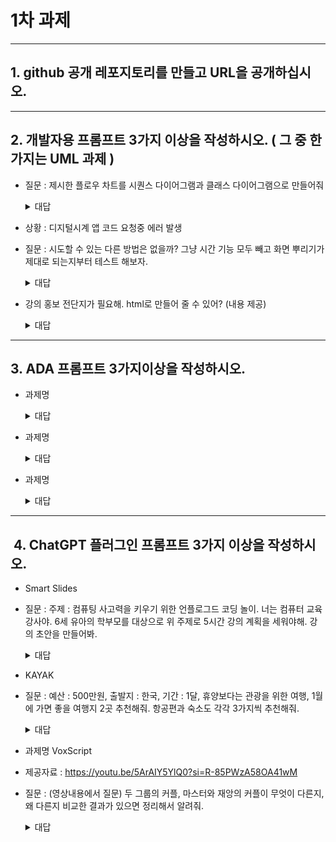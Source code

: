 # 1차 과제
***
## 1. github 공개 레포지토리를 만들고 URL을 공개하십시오.

***
## 2. 개발자용 프롬프트 3가지 이상을 작성하시오. ( 그 중 한가지는 UML 과제 ) 
- 질문 : 제시한 플로우 차트를 시퀀스 다이어그램과 클래스 다이어그램으로 만들어줘
  <details>
  <summary>대답</summary>
  물론이죠! 먼저 시퀀스 다이어그램을 만들겠습니다. 시퀀스 다이어그램은 시스템 내에서 주문이 어떻게 처리되는지를 시간 순서대로 나타내는 다이어그램입니다. 이를 통해 각 컴포넌트 간의 상호 작용을 볼 수 있습니다.

  ### 시퀀스 다이어그램
  ```mermaid
  sequenceDiagram
      participant Customer as 고객
      participant WebServer as 웹 서버
      participant AppServer as 어플리케이션 서버
      participant Database as 데이터베이스
      participant PaymentGateway as 결제 게이트웨이
      participant ShippingAPI as 배송 API
  
      Customer->>WebServer: 주문 요청
      WebServer->>AppServer: 주문 정보 전달
      AppServer->>Database: 주문 데이터 저장
      AppServer->>PaymentGateway: 결제 처리 요청
      PaymentGateway-->>AppServer: 결제 결과
      AppServer->>ShippingAPI: 배송 요청
      ShippingAPI-->>AppServer: 배송 상태 업데이트
      AppServer->>Database: 주문 상태 업데이트
      AppServer-->>WebServer: 주문 처리 결과
      WebServer-->>Customer: 주문 처리 결과 표시
  ```
  
  다음으로 클래스 다이어그램을 생성하겠습니다. 클래스 다이어그램은 시스템의 주요 클래스와 그들 사이의 관계를 나타냅니다.
  
  ### 클래스 다이어그램
  ```mermaid
  classDiagram
      class Order {
          +OrderID: String
          +CustomerID: String
          +ProductID: String
          +OrderDate: Date
          +ShippingAddress: String
          +OrderStatus: String
          +PaymentStatus: String
      }
      class Customer {
          +CustomerID: String
          +Name: String
          +Email: String
          +Phone: String
          +Address: String
          +RegisterDate: Date
      }
      class Product {
          +ProductID: String
          +ProductName: String
          +Category: String
          +Price: Double
          +StockQuantity: Int
          +Description: String
      }
      class Inventory {
          +ProductID: String
          +StockQuantity: Int
          +LastUpdateDate: Date
      }
      class Payment {
          +PaymentID: String
          +OrderID: String
          +PaymentDate: Date
          +Amount: Double
          +PaymentStatus: String
      }
      class Shipping {
          +ShippingID: String
          +OrderID: String
          +ShippingDate: Date
          +DeliveryDate: Date
          +ShippingStatus: String
      }
  
      Customer "1" -- "0..*" Order : places
      Order "1" -- "1" Product : contains
      Product "1" -- "1" Inventory : has
      Order "1" -- "1" Payment : initiates
      Order "1" -- "1" Shipping : initiates
  ```

  위의 클래스 다이어그램에서 각 클래스는 주요 속성과 관계를 나타냅니다. 또한, 시퀀스 다이어그램은 주문 처리 흐름을 보여주며, 어떻게 각 컴포넌트가 서로 상호 작용하는지를 나타냅니다.
  </details>
  
- 상황 : 디지털시계 앱 코드 요청중 에러 발생
- 질문 : 시도할 수 있는 다른 방법은 없을까? 그냥 시간 기능 모두 빼고 화면 뿌리기가 제대로 되는지부터 테스트 해보자.
  <details>
  <summary>대답</summary>
    네, 시간 업데이트 기능을 제거하고 단순히 레이블에 텍스트를 뿌려 보겠습니다. 레이블에 고정된 텍스트를 설정하여 화면에 제대로 표시되는지 확인해 보겠습니다. 아래 코드를 참조하세요:

    ```python
    import os
    os.environ['TK_SILENCE_DEPRECATION'] = '1'
    
    from tkinter import *
    
    # 시계 애플리케이션의 메인 클래스
    class DigitalClock:
        def __init__(self, root):
            self.root = root
            self.root.title("디지털 시계")
            self.root.geometry("500x200")  # 창 크기를 조정
            
            # 창의 배경색을 변경하여 확인
            self.root.configure(bg='blue')  
            print(f"Root background color: {self.root.cget('bg')}")  # 창 배경색 출력
            
            self.time_label = Label(root, text="테스트 텍스트", font=('Helvetica', 48), bg='yellow', fg='black')
            print(f"Label background color: {self.time_label.cget('bg')}")  # 레이블 배경색 출력
            print(f"Label foreground color: {self.time_label.cget('fg')}")  # 레이블 글자색 출력
            
            self.time_label.grid(row=0, column=0, sticky='nsew')  # grid 레이아웃 관리자를 사용하여 배치
            self.root.grid_rowconfigure(0, weight=1)
            self.root.grid_columnconfigure(0, weight=1)
    
    # 메인 함수에서 애플리케이션 실행
    def main():
        root = Tk()
        clock = DigitalClock(root)
        root.mainloop()
    
    # 스크립트가 직접 실행될 때 메인 함수 호출
    if __name__ == "__main__":
        main()
    ```
    
    위 코드에서는 `time` 모듈과 시간 업데이트 기능을 제거하고, 레이블에 고정된 텍스트 "테스트 텍스트"를 설정했습니다. 이제 이 코드를 실행하여 화면에 텍스트가 제대로 표시되는지 확인하세요.
  </details>
  
- 강의 홍보 전단지가 필요해. html로 만들어 줄 수 있어? (내용 제공)
  <details>
  <summary>대답</summary>
    네, 홍보 전단지를 HTML로 만들 수 있습니다. 아래는 간단한 예시입니다. CSS를 이용하여 스타일을 추가하고, HTML 태그를 사용하여 구조를 정의했습니다.
  
    ```html
    <!DOCTYPE html>
    <html lang="ko">
    <head>
        <meta charset="UTF-8">
        <title>언플러그드 놀이를 통해 컴퓨팅 사고력 키우기!</title>
        <style>
            body {
                font-family: 'Noto Sans KR', sans-serif;
                background-color: #f4f4f4;
                margin: 0;
                padding: 0;
            }
            .container {
                width: 50%;
                margin: auto;
            }
            header {
                background: #50b3a2;
                color: white;
                text-align: center;
                padding: 1em 0;
            }
            header h1, header h2 {
                margin: 0;
                padding: 0;
            }
            header h2 {
                font-weight: normal;
                font-size: 1.5em;
            }
            .details {
                padding: 15px;
                background: white;
            }
            .details h3, .details p {
                margin-bottom: 15px;
            }
            .keywords {
                background: #50b3a2;
                color: white;
                padding: 10px;
                text-align: center;
            }
        </style>
    </head>
    <body>
        <div class="container">
            <header>
                <h1>언플러그드 놀이를 통해 컴퓨팅 사고력 키우기!</h1>
                <h2>컴퓨터 없이도 컴퓨팅 사고력 UP!</h2>
            </header>
            <div class="details">
                <h3>일시: 10월 6일 금요일, 9:30 ~ 11:30</h3>
                <p>장소: 고운동 북측 복합커뮤니티센터 4층 주부교실</p>
            </div>
            <div class="keywords">
                <p>Unplugged Coding | No Computer</p>
                <p>"컴퓨터 없이도 코딩의 원리를 배워보세요!"</p>
                <p>"플러그를 뽑고, 창의적인 사고력을 키워보세요!"</p>
            </div>
        </div>
    </body>
    </html>
    ```
    
    이 코드는 웹 페이지를 만들기 위한 기본적인 구조를 제공합니다. 웹 페이지의 내용이나 스타일을 더 추가하거나 수정하려면 HTML과 CSS 코드를 조정하면 됩니다.
  </details>

***
## 3. ADA 프롬프트 3가지이상을 작성하시오.
- 과제명
  <details>
  <summary>대답</summary>
  </details>
  
- 과제명
  <details>
  <summary>대답</summary>
  </details>
  
- 과제명
  <details>
  <summary>대답</summary>
  </details>
  
***
##  4. ChatGPT 플러그인 프롬프트 3가지 이상을 작성하시오.
- Smart Slides
- 질문 : 주제 : 컴퓨팅 사고력을 키우기 위한 언플로그드 코딩 놀이. 너는 컴퓨터 교육 강사야. 6세 유아의 학부모를 대상으로 위 주제로 5시간 강의 계획을 세워야해. 강의 초안을 만들어봐.
  <details>
  <summary>대답</summary>
    6세 유아의 학부모를 대상으로 한 "컴퓨팅 사고력을 키우기 위한 언플러그드 코딩 놀이" 강의 초안을 만들겠습니다.

    ### 강의 제목
    - 컴퓨팅 사고력을 키우기 위한 언플러그드 코딩 놀이
    
    ### 대상
    - 6세 유아의 학부모
    
    ### 강의 시간
    - 5시간
    
    ### 강의 목표
    1. 컴퓨팅 사고력의 중요성 이해
    2. 언플러그드 코딩 놀이의 이해 및 실습
    3. 유아와 함께 할 수 있는 코딩 놀이 소개
    
    ### 슬라이드 구성
    1. **첫 번째 슬라이드: 강의 소개**
       - 강의 제목, 목표, 대상, 강의 시간
    
    2. **두 번째 슬라이드: 컴퓨팅 사고력이란?**
       - 컴퓨팅 사고력의 정의
       - 컴퓨팅 사고력의 중요성
    
    3. **세 번째 슬라이드: 언플러그드 코딩 놀이란?**
       - 언플러그드 코딩 놀이의 정의
       - 언플러그드 코딩 놀이의 장점
    
    4. **네 번째 슬라이드: 언플러그드 코딩 놀이 실습**
       - 실제 언플러그드 코딩 놀이 예시
       - 학부모와 아이가 함께 할 수 있는 코딩 놀이
    
    5. **다섯 번째 슬라이드: 유아와 함께 할 수 있는 코딩 놀이**
       - 유아와 함께 할 수 있는 다양한 코딩 놀이 소개
       - 각 놀이의 학습 효과
    
    6. **여섯 번째 슬라이드: 마무리 및 Q&A**
       - 강의 내용 요약
       - 질의응답 시간
    
    ### 슬라이드 색상 및 디자인
    - 주 색상: 파란색 (#4A90E2)
    - 부 색상: 노란색 (#F4D03F)
    - 보조 색상: 흰색 (#FFFFFF)
    
    이 내용을 바탕으로 슬라이드를 제작하겠습니다. 잠시만 기다려 주세요.
    
    강의 초안을 바탕으로 한 슬라이드를 만들었습니다. 아래 링크를 통해 다운로드하실 수 있습니다:
    [컴퓨팅 사고력을 키우기 위한 언플러그드 코딩놀이 강의 슬라이드 다운로드](https://gptslidesbucket.s3.us-west-1.amazonaws.com/56b80a21-b587-47b2-ac3a-a1ea5e84bc00.pptx?AWSAccessKeyId=AKIA3J2VCSPRL2IQHWXW&Signature=%2FkVuklqew1c0LgAP7tN7aFv89TA%3D&Expires=1695316580)
    
    ### 추가 정보
    - 슬라이드를 사용하신 후에는 [여기](https://forms.gle/fjdxmSJbW4MaBaYDA)에서 피드백을 주시면 감사하겠습니다.
    - 슬라이드에 이미지를 추가하거나 레이아웃을 변경하고 싶으시면 요청하실 수 있습니다.
    - 특정 색상(예: #F47C00 또는 녹색)을 사용하여 슬라이드를 추가하고 싶으시면 말씀해 주세요.
    - 도움말 슬라이드를 포함하지 않고 싶으시면 말씀해 주세요.
    - 문제가 발생하면 플러그인을 제거하고 다시 설치하거나 contact[at]smart-slides.co로 문의해 주세요.
    
    슬라이드가 마음에 드시기를 바랍니다!
  </details>
  
- KAYAK
- 질문 : 예산 : 500만원, 출발지 : 한국, 기간 : 1달, 휴양보다는 관광을 위한 여행, 1월에 가면 좋을 여행지  2곳 추천해줘. 항공편과 숙소도 각각 3가지씩 추천해줘.
  <details>
  <summary>대답</summary>
    
      다음해 1월에 서울에서 여행하기 좋은 목적지 2곳을 추천드리겠습니다:  
      1. **방콕, 태국**
         - 출발일: 2024년 1월 1일
         - 귀국일: 2024년 1월 29일
         - 최저 가격: 348원
         - [항공편 검색 링크](https://www.kayak.co.kr/flights/ICN-BKK/2024-01-01/2024-01-29?a=openai)
      
      2. **마드리드, 스페인**
         - 출발일: 2024년 1월 2일
         - 귀국일: 2024년 1월 31일
         - 최저 가격: 637원
         - [항공편 검색 링크](https://www.kayak.co.kr/flights/ICN-MAD/2024-01-02/2024-01-31?a=openai)
      
      이제 각 여행지에 대한 숙소 3곳씩을 추천해드리겠습니다.
      
      다음은 방콕과 마드리드에 대한 숙소 추천입니다:
      
      **방콕, 태국**:
      1. [**Baiyoke Sky Hotel**](https://www.kayak.co.kr/hotels/Baiyoke-Sky-Hotel-Bangkok-c26166-h60186-details/2024-01-01/2024-01-29/1adults?a=openai)
         - 별 4개
         - 리뷰 점수: 7.8
         - 가격: 107,390원/박
         - 주요 시설: 피트니스, 수영장, 스파
         - 무료 서비스: 조식 포함
      
      2. [**Hyatt Place Bangkok Sukhumvit**](https://www.kayak.co.kr/hotels/Hyatt-Place-Bangkok-Sukhumvit-Bangkok-c26166-h889495-details/2024-01-01/2024-01-29/1adults?a=openai)
         - 별 4개
         - 리뷰 점수: 8.5
         - 가격: 170,662원/박
         - 주요 시설: 피트니스, 수영장
      
      3. [**Park Hyatt Bangkok**](https://www.kayak.co.kr/hotels/Park-Hyatt-Bangkok-Bangkok-c26166-h2701328-details/2024-01-01/2024-01-29/1adults?a=openai)
         - 별 5개
         - 리뷰 점수: 9.1
         - 가격: 525,670원/박
         - 주요 시설: 피트니스, 주방, 수영장, 스파
      
      **마드리드, 스페인**:
      1. [**Holiday Inn Madrid - Las Tablas, An IHG Hotel**](https://www.kayak.co.kr/hotels/Holiday-Inn-Madrid-Las-Tablas-An-IHG-Hotel-Madrid-c32213-h102315-details/2024-01-02/2024-01-31/1adults?a=openai)
         - 별 4개
         - 리뷰 점수: 8.4
         - 가격: 194,256원/박
         - 주요 시설: 피트니스
      
      2. [**Hyatt Centric Gran Via Madrid**](https://www.kayak.co.kr/hotels/Hyatt-Centric-Gran-Via-Madrid-Madrid-c32213-h3499582-details/2024-01-02/2024-01-31/1adults?a=openai)
         - 별 5개
         - 리뷰 점수: 8.9
         - 가격: 349,337원/박
         - 주요 시설: 피트니스, 애완동물 허용
      
      3. [**Hotel Puerta America**](https://www.kayak.co.kr/hotels/Hotel-Puerta-America-Madrid-c32213-h130211-details/2024-01-02/2024-01-31/1adults?a=openai)
         - 별 5개
         - 리뷰 점수: 8.4
         - 가격: 210,913원/박
         - 주요 시설: 피트니스, 수영장
      
      이 외에도 많은 숙소들이 있으니, 링크를 통해 자세한 정보와 다른 숙소들을 확인하실 수 있습니다. 여행 준비 잘 하시길 바랍니다!
  </details>
  
- 과제명 VoxScript
- 제공자료 : https://youtu.be/5ArAIY5YlQ0?si=R-85PWzA58OA41wM
- 질문 : (영상내용에서 질문) 두 그룹의 커플, 마스터와 재앙의 커플이 무엇이 다른지, 왜 다른지 비교한 결과가 있으면 정리해서 알려줘.
  <details>
  <summary>대답</summary>
    
      Dr. John Gottman의 연구에서 "마스터"와 "재앙"이라는 두 그룹의 커플에 대한 주요 차이점과 그 이유에 대해 다음과 같이 정리할 수 있습니다:

      1. **긍정적 대 음성적 행동의 비율**: 관계에서 긍정적 행동(관심, 질문, 친절함, 애정, 동정심 등)과 부정적 행동(비판, 적대감, 분노, 상처받은 감정 등)의 비율을 살펴보면, 관계가 지속되는 커플에서는 긍정적 행동이 부정적 행동보다 5배 많았습니다. 즉, 5:1의 비율로 긍정적 행동이 부정적 행동보다 많았습니다. 반면, 이혼을 향한 커플에서는 부정적 행동이 약간 더 많았으며, 그 비율은 0.8:1이었습니다.
      
      2. **긍정적 환경의 중요성**: 관계에서 긍정적 환경을 유지하는 것이 중요하다는 것을 강조합니다. 긍정적 환경은 애정, 유머, 재미, 친밀감 및 동정심이 풍부한 환경을 의미합니다. 그러나 이것은 부정적 감정이나 행동을 완전히 배제해야 한다는 것을 의미하지는 않습니다.
      
      3. **부정적 감정의 역할**: 부정적 감정은 관계에서 생산적일 수 있습니다. 상처받은 감정과 부정적인 행동은 관계에서 작동하지 않는 부분을 지적하며, 이를 통해 커플은 서로의 감정을 상처받게 하는 행동을 배울 수 있습니다. 따라서 관계에서 부정적인 감정을 완전히 배제하는 것은 바람직하지 않습니다.
      
      4. **관계의 리듬**: 관계에는 서로 가까워지고 멀어지는 리듬이 있습니다. 싸움 후에는 사람들이 잠시 동안 거리를 두게 되지만, 그 후에는 다시 가까워집니다. 이러한 부정적인 순간은 관계에서 계속해서 구애를 갱신하는 필요성을 야기합니다.
      
      이 연구 결과를 통해, 관계에서 긍정적 환경을 유지하는 것의 중요성과 부정적 감정의 역할을 이해할 수 있습니다.
  </details>
